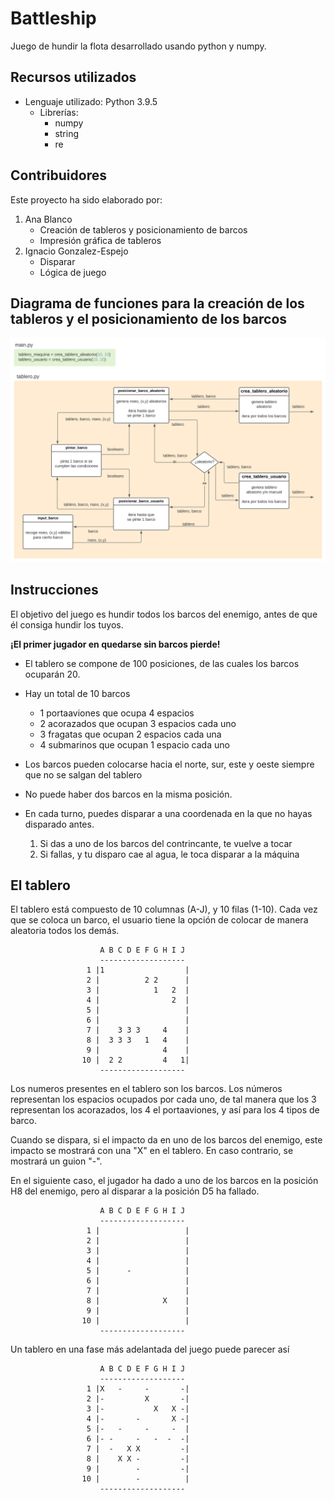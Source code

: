 # Battleship

Juego de hundir la flota desarrollado usando python y numpy.

## Recursos utilizados
* Lenguaje utilizado: Python 3.9.5
  * Librerías: 
    * numpy 
    * string
    * re

## Contribuidores
Este proyecto ha sido elaborado por:
 <ol>
  <li>Ana Blanco
    <ul>
      <li>Creación de tableros y posicionamiento de barcos</li>
      <li>Impresión gráfica de tableros</li>
    </ul>
  </li>
  <li>Ignacio Gonzalez-Espejo
    <ul>
      <li>Disparar</li>
      <li>Lógica de juego</li>
    </ul> 
  </li>
</ol> 

## Diagrama de funciones para la creación de los tableros y el posicionamiento de los barcos
![Diagrama de funciones creación de tableros](/img/diagrama_funciones.svg)

## Instrucciones
El objetivo del juego es hundir todos los barcos del enemigo, antes de que él consiga hundir los tuyos.

**¡El primer jugador en quedarse sin barcos pierde!**

* El tablero se compone de 100 posiciones, de las cuales los barcos ocuparán 20.

* Hay un total de 10 barcos

    * 1 portaaviones que ocupa 4 espacios
    * 2 acorazados que ocupan 3 espacios cada uno
    * 3 fragatas que ocupan 2 espacios cada una
    * 4 submarinos que ocupan 1 espacio cada uno
  
* Los barcos pueden colocarse hacia el norte, sur, este y oeste siempre que no se salgan del tablero

* No puede haber dos barcos en la misma posición.

* En cada turno, puedes disparar a una coordenada en la que no hayas disparado antes.
  1) Si das a uno de los barcos del contrincante, te vuelve a tocar
  2) Si fallas, y tu disparo cae al agua, le toca disparar a la máquina
  
## El tablero
El tablero está compuesto de 10 columnas (A-J), y 10 filas (1-10). Cada vez que se coloca un barco, el usuario tiene la opción de colocar de manera aleatoria todos los demás.
```
                    A B C D E F G H I J
                    -------------------
                 1 |1                  |
                 2 |          2 2      |
                 3 |            1   2  |
                 4 |                2  |
                 5 |                   |
                 6 |                   |
                 7 |    3 3 3     4    |
                 8 |  3 3 3   1   4    |
                 9 |              4    |
                10 |  2 2         4   1|
                    -------------------
```
Los numeros presentes en el tablero son los barcos. Los números representan los espacios ocupados por cada uno, de tal manera que los 3 representan los acorazados, los 4 el portaaviones, y así para los 4 tipos de barco. 

Cuando se dispara, si el impacto da en uno de los barcos del enemigo, este impacto se mostrará con una "X" en el tablero. En caso contrario, se mostrará un guion "-". 

En el siguiente caso, el jugador ha dado a uno de los barcos en la posición H8 del enemigo, pero al disparar a la posición D5 ha fallado.

```
                    A B C D E F G H I J
                    -------------------
                 1 |                   |
                 2 |                   |
                 3 |                   |
                 4 |                   |
                 5 |      -            |
                 6 |                   |
                 7 |                   |
                 8 |              X    |
                 9 |                   |
                10 |                   |
                    -------------------
```

Un tablero en una fase más adelantada del juego puede parecer así

```
                    A B C D E F G H I J
                    -------------------
                 1 |X   -     -       -|
                 2 |-         X       -|
                 3 |-           X   X -|
                 4 |-       -       X -|
                 5 |-   -     -     -  |
                 6 |- -     -   -  -  -|
                 7 |  -   X X         -|
                 8 |    X X -         -|
                 9 |        -         -|
                10 |        -          |
                    -------------------
```